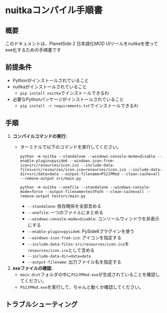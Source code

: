 # nuitkaコンパイル手順書

## 概要

このドキュメントは、PlanetSide 2 日本語化MOD UIツールをnuitkaを使ってexe化するための手順書です

## 前提条件

*   Pythonがインストールされていること
*   nuitkaがインストールされていること
    *   `pip install nuitka`でインストールできるわ
*   必要なPythonパッケージがインストールされていること
    *   `pip install -r requirements.txt`でインストールできるわ

## 手順


1.  **コンパイルコマンドの実行:**
    *   ターミナルで以下のコマンドを実行してください。

        ```
        python -m nuitka --standalone --windows-console-mode=disable --enable-plugin=pyside6 --windows-icon-from-ico=src/resources/icon.ico --include-data-files=src/resources/icon.ico=resources/icon.ico --include-data-dir=src/data=data --output-filename=PS2JPMod --clean-cache=all --remove-output src/main.py
        ```

        ```
        python -m nuitka --onefile --standalone --windows-console-mode=force --output-filename=testPath --clean-cache=all --remove-output testsrc/main.py
        ```

        *   `--standalone`: 依存関係を全部含める
        *   `--onefile`: 一つのファイルにまとめる
        *   `--windows-console-mode=disable`: コンソールウィンドウを非表示にする
        *   `--enable-plugin=pyside6`: PySide6プラグインを使う
        *   `--windows-icon-from-ico`: アイコンを指定する
        *   `--include-data-files`: `src/resources/icon.ico`を`resources/icon.ico`として含める
        *   `--include-data-dir=data=data`
        *   `--output-filename`: 出力ファイル名を指定する
2.  **exeファイルの確認:**
    *   `main.dist`フォルダの中に`PS2JPMod.exe`が生成されていることを確認してください。
    *   `PS2JPMod.exe`を実行して、ちゃんと動くか確認してください。

## トラブルシューティング